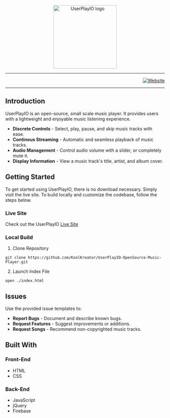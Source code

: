 <center><img width="200" src="https://raw.githubusercontent.com/KoolKreator/UserPlayIO-OpenSource-Music-Player/main/pics/logo.png" alt="UserPlayIO logo"></center>

<hr>
<p align="right">
  <a href="[https://koolkreator.github.io/UserPlayIO-OpenSource-Music-Player/](https://creativespace-development.github.io/UserPlayIO-OpenSource-Music-Player/)"><img alt="Website" src="https://img.shields.io/website?url=https%3A%2F%2Fcreativespace-development.github.io%2FUserPlayIO-OpenSource-Music-Player%2F&up_message=Live&down_message=Offline">
  </a>
</p>
<hr>

## Introduction

UserPlayIO is an open-source, small scale music player. It provides users with a lightweight and enjoyable music listening experience.

* __Discrete Controls__ - Select, play, pause, and skip music tracks with ease.
* __Continous Streaming__ - Automatic and seamless playback of music tracks.
* __Audio Management__ - Control audio volume with a slider, or completely mute it.
* __Display Information__ - View a music track's title, artist, and album cover.


## Getting Started

To get started using UserPlayIO, there is no download necessary. Simply visit the live site. To build locally and customize the codebase, follow the steps below.

### Live Site

Check out the UserPlayIO <a href="[https://koolkreator.github.io/UserPlayIO-OpenSource-Music-Player/](https://creativespace-development.github.io/UserPlayIO-OpenSource-Music-Player/)">Live Site</a>

### Local Build

1. Clone Repository
```
git clone https://github.com/KoolKreator/UserPlayIO-OpenSource-Music-Player.git
```

2. Launch Index File
```
open ./index.html
```


## Issues

Use the provided issue templates to:

* __Report Bugs__ - Document and describe known bugs.
* __Request Features__ - Suggest improvements or additions.
* __Request Songs__ - Recommend non-copyrighted music tracks.


## Built With

### Front-End
* HTML
* CSS

### Back-End
* JavaScript
* jQuery
* Firebase
